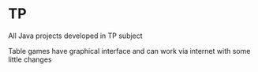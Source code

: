 # TP
All Java projects developed in TP subject

Table games have graphical interface and can work via internet with some little changes
